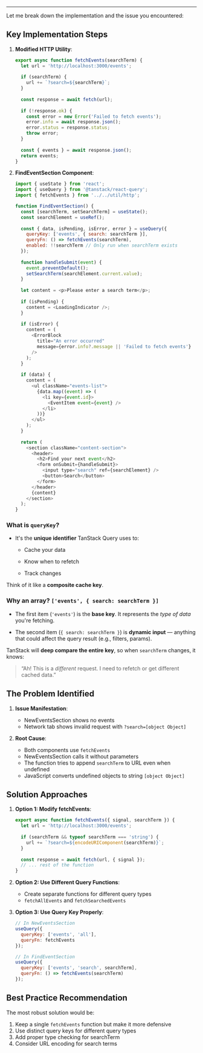
---

Let me break down the implementation and the issue you encountered:

## Key Implementation Steps

1. **Modified HTTP Utility**:
   ```javascript
   export async function fetchEvents(searchTerm) {
     let url = 'http://localhost:3000/events';
     
     if (searchTerm) {
       url += `?search=${searchTerm}`;
     }
     
     const response = await fetch(url);
     
     if (!response.ok) {
       const error = new Error('Failed to fetch events');
       error.info = await response.json();
       error.status = response.status;
       throw error;
     }
     
     const { events } = await response.json();
     return events;
   }
   ```

2. **FindEventSection Component**:
   ```javascript
   import { useState } from 'react';
   import { useQuery } from '@tanstack/react-query';
   import { fetchEvents } from '../../util/http';
   
   function FindEventSection() {
     const [searchTerm, setSearchTerm] = useState();
     const searchElement = useRef();
     
     const { data, isPending, isError, error } = useQuery({
       queryKey: ['events', { search: searchTerm }],
       queryFn: () => fetchEvents(searchTerm),
       enabled: !!searchTerm // Only run when searchTerm exists
     });
     
     function handleSubmit(event) {
       event.preventDefault();
       setSearchTerm(searchElement.current.value);
     }
     
     let content = <p>Please enter a search term</p>;
     
     if (isPending) {
       content = <LoadingIndicator />;
     }
     
     if (isError) {
       content = (
         <ErrorBlock
           title="An error occurred"
           message={error.info?.message || 'Failed to fetch events'}
         />
       );
     }
     
     if (data) {
       content = (
         <ul className="events-list">
           {data.map((event) => (
             <li key={event.id}>
               <EventItem event={event} />
             </li>
           ))}
         </ul>
       );
     }
     
     return (
       <section className="content-section">
         <header>
           <h2>Find your next event</h2>
           <form onSubmit={handleSubmit}>
             <input type="search" ref={searchElement} />
             <button>Search</button>
           </form>
         </header>
         {content}
       </section>
     );
   }
   ```

### What is `queryKey`?

- It's the **unique identifier** TanStack Query uses to:
    
    - Cache your data
        
    - Know when to refetch
        
    - Track changes
        

Think of it like a **composite cache key**.

### Why an array? `['events', { search: searchTerm }]`

- The first item (`'events'`) is the **base key**. It represents the _type of data_ you're fetching.
    
- The second item (`{ search: searchTerm }`) is **dynamic input** — anything that could affect the query result (e.g., filters, params).
    

TanStack will **deep compare the entire key**, so when `searchTerm` changes, it knows:

> “Ah! This is a _different_ request. I need to refetch or get different cached data.”

## The Problem Identified

1. **Issue Manifestation**:
   - NewEventsSection shows no events
   - Network tab shows invalid request with `?search=[object Object]`

2. **Root Cause**:
   - Both components use `fetchEvents`
   - NewEventsSection calls it without parameters
   - The function tries to append `searchTerm` to URL even when undefined
   - JavaScript converts undefined objects to string `[object Object]`

## Solution Approaches

1. **Option 1: Modify fetchEvents**:
   ```javascript
   export async function fetchEvents({ signal, searchTerm }) {
     let url = 'http://localhost:3000/events';
     
     if (searchTerm && typeof searchTerm === 'string') {
       url += `?search=${encodeURIComponent(searchTerm)}`;
     }
     
     const response = await fetch(url, { signal });
     // ... rest of the function
   }
   ```

2. **Option 2: Use Different Query Functions**:
   - Create separate functions for different query types
   - `fetchAllEvents` and `fetchSearchedEvents`

3. **Option 3: Use Query Key Properly**:
   ```javascript
   // In NewEventsSection
   useQuery({
     queryKey: ['events', 'all'],
     queryFn: fetchEvents
   });
   
   // In FindEventSection
   useQuery({
     queryKey: ['events', 'search', searchTerm],
     queryFn: () => fetchEvents(searchTerm)
   });
   ```

## Best Practice Recommendation

The most robust solution would be:

1. Keep a single `fetchEvents` function but make it more defensive
2. Use distinct query keys for different query types
3. Add proper type checking for searchTerm
4. Consider URL encoding for search terms
